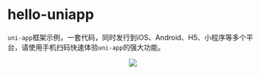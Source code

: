 # hello-uniapp

`uni-app`框架示例，一套代码，同时发行到iOS、Android、H5、小程序等多个平台，请使用手机扫码快速体验`uni-app`的强大功能。

<p align="center">
    <a href="https://m3w.cn/uniapp" target="blank">
	    <img src="https://img-cdn-qiniu.dcloud.net.cn/img/qq.png"/>
    </a>
</p>



